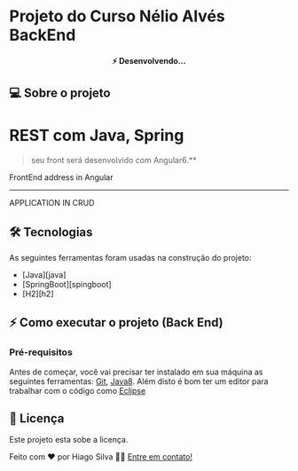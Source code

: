 # Projeto do Curso Nélio Alvés BackEnd

<h4 align="center">
 ⚡️ Desenvolvendo...
</h4>

## 💻 Sobre o projeto

# REST com Java, Spring

> seu front será desenvolvido com Angular6.\*\*

FrontEnd address in Angular

----

APPLICATION IN CRUD

## 🛠 Tecnologias

As seguintes ferramentas foram usadas na construção do projeto:

- [Java][java]
- [SpringBoot][spingboot]
- [H2][h2]


## ⚡️ Como executar o projeto (Back End)

### Pré-requisitos

Antes de começar, você vai precisar ter instalado em sua máquina as seguintes ferramentas:
[Git](https://git-scm.com), [Java8][java8].
Além disto é bom ter um editor para trabalhar com o código como [Eclipse][eclipse]


## 📝 Licença

Este projeto esta sobe a licença.

Feito com ❤️ por Hiago Silva 👋🏽 [Entre em contato!](https://www.linkedin.com/in/hiago-silva-2101/)

[java8]: https://www.oracle.com/br/java/technologies/javase/javase-jdk8-downloads.html
[eclipse]: https://www.eclipse.org/downloads/
